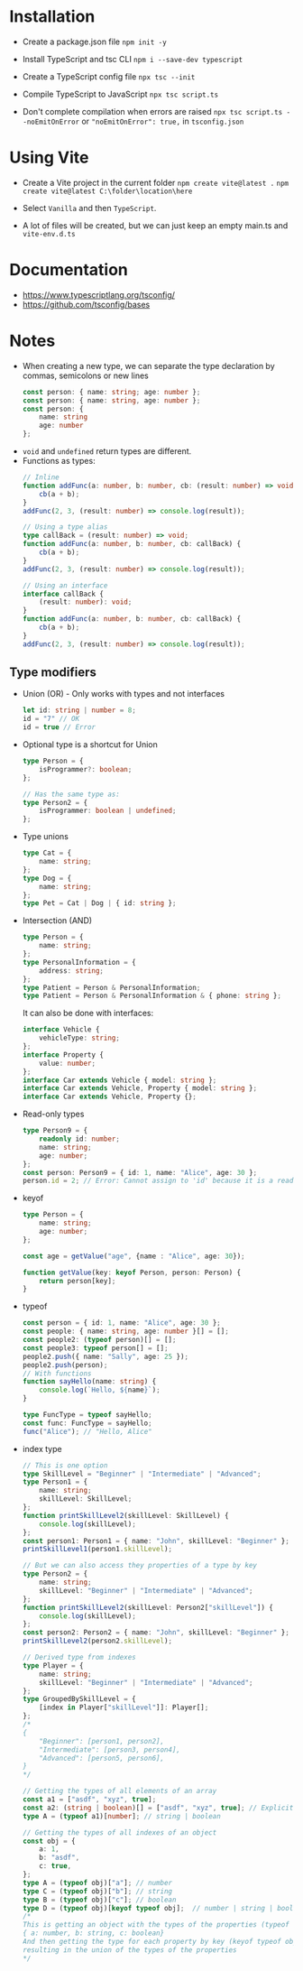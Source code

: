 # Installation

-   Create a package.json file
    `npm init -y`

-   Install TypeScript and tsc CLI
    `npm i --save-dev typescript`

-   Create a TypeScript config file
    `npx tsc --init`

-   Compile TypeScript to JavaScript
    `npx tsc script.ts`

-   Don't complete compilation when errors are raised
    `npx tsc script.ts --noEmitOnError`
    or `"noEmitOnError": true,` in `tsconfig.json`

# Using Vite

-   Create a Vite project in the current folder
    `npm create vite@latest .`
    `npm create vite@latest C:\folder\location\here`

-   Select `Vanilla` and then `TypeScript`.

-   A lot of files will be created, but we can just keep an empty main.ts and `vite-env.d.ts`

# Documentation

-   https://www.typescriptlang.org/tsconfig/
-   https://github.com/tsconfig/bases

# Notes

* When creating a new type, we can separate the type declaration by commas, semicolons or new lines
    ```TypeScript
    const person: { name: string; age: number };
    const person: { name: string, age: number };
    const person: {
        name: string
        age: number
    };
    ```
* `void` and `undefined` return types are different.
* Functions as types:
    ```TypeScript
    // Inline
    function addFunc(a: number, b: number, cb: (result: number) => void) {
        cb(a + b);
    }
    addFunc(2, 3, (result: number) => console.log(result));

    // Using a type alias
    type callBack = (result: number) => void;
    function addFunc(a: number, b: number, cb: callBack) {
        cb(a + b);
    }
    addFunc(2, 3, (result: number) => console.log(result));

    // Using an interface
    interface callBack {
        (result: number): void;
    }
    function addFunc(a: number, b: number, cb: callBack) {
        cb(a + b);
    }
    addFunc(2, 3, (result: number) => console.log(result));
    ```
## Type modifiers

* Union (OR) - Only works with types and not interfaces
    ```TypeScript
    let id: string | number = 8;
    id = "7" // OK
    id = true // Error
    ```
* Optional type is a shortcut for Union
    ```TypeScript
    type Person = {
        isProgrammer?: boolean;
    };

    // Has the same type as:
    type Person2 = {
        isProgrammer: boolean | undefined;
    };
    ```
* Type unions
    ```TypeScript
    type Cat = {
        name: string;
    };
    type Dog = {
        name: string;
    };
    type Pet = Cat | Dog | { id: string };
    ```
* Intersection (AND)
    ```TypeScript
    type Person = {
        name: string;
    };
    type PersonalInformation = {
        address: string;
    };
    type Patient = Person & PersonalInformation;
    type Patient = Person & PersonalInformation & { phone: string };
    ```
    It can also be done with interfaces:
    ```TypeScript
    interface Vehicle {
        vehicleType: string;
    };
    interface Property {
        value: number;
    };
    interface Car extends Vehicle { model: string };
    interface Car extends Vehicle, Property { model: string };
    interface Car extends Vehicle, Property {};
    ```

* Read-only types
    ```TypeScript
    type Person9 = {
        readonly id: number;
        name: string;
        age: number;
    };
    const person: Person9 = { id: 1, name: "Alice", age: 30 };
    person.id = 2; // Error: Cannot assign to 'id' because it is a read-only property.
    ```

* keyof
    ```TypeScript
    type Person = {
        name: string;
        age: number;
    };

    const age = getValue("age", {name : "Alice", age: 30});

    function getValue(key: keyof Person, person: Person) {
        return person[key];
    }
    ```
* typeof
    ```TypeScript
    const person = { id: 1, name: "Alice", age: 30 };
    const people: { name: string, age: number }[] = [];
    const people2: (typeof person)[] = [];
    const people3: typeof person[] = [];
    people2.push({ name: "Sally", age: 25 });
    people2.push(person);
    // With functions
    function sayHello(name: string) {
        console.log(`Hello, ${name}`);
    }

    type FuncType = typeof sayHello;
    const func: FuncType = sayHello;
    func("Alice"); // "Hello, Alice"
    ```

* index type
    ```TypeScript
    // This is one option
    type SkillLevel = "Beginner" | "Intermediate" | "Advanced";
    type Person1 = {
        name: string;
        skillLevel: SkillLevel;
    };
    function printSkillLevel2(skillLevel: SkillLevel) {
        console.log(skillLevel);
    };
    const person1: Person1 = { name: "John", skillLevel: "Beginner" };
    printSkillLevel1(person1.skillLevel);

    // But we can also access they properties of a type by key
    type Person2 = {
        name: string;
        skillLevel: "Beginner" | "Intermediate" | "Advanced";
    };
    function printSkillLevel2(skillLevel: Person2["skillLevel"]) {
        console.log(skillLevel);
    };
    const person2: Person2 = { name: "John", skillLevel: "Beginner" };
    printSkillLevel2(person2.skillLevel);

    // Derived type from indexes
    type Player = {
        name: string;
        skillLevel: "Beginner" | "Intermediate" | "Advanced";
    };
    type GroupedBySkillLevel = {
        [index in Player["skillLevel"]]: Player[];
    };
    /*
    {
        "Beginner": [person1, person2],
        "Intermediate": [person3, person4],
        "Advanced": [person5, person6],
    }
    */

    // Getting the types of all elements of an array
    const a1 = ["asdf", "xyz", true];
    const a2: (string | boolean)[] = ["asdf", "xyz", true]; // Explicit
    type A = (typeof a1)[number]; // string | boolean

    // Getting the types of all indexes of an object
    const obj = {
        a: 1,
        b: "asdf",
        c: true,
    };
    type A = (typeof obj)["a"]; // number
    type C = (typeof obj)["b"]; // string
    type B = (typeof obj)["c"]; // boolean
    type D = (typeof obj)[keyof typeof obj];  // number | string | boolean
    /*
    This is getting an object with the types of the properties (typeof obj)
    { a: number, b: string, c: boolean}
    And then getting the type for each property by key (keyof typeof obj)
    resulting in the union of the types of the properties
    */
    ```
